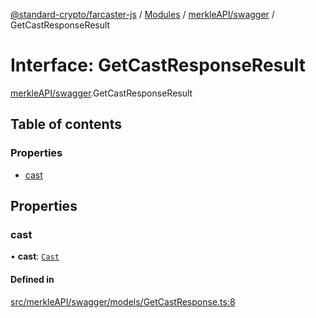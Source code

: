 [@standard-crypto/farcaster-js](../README.md) / [Modules](../modules.md) / [merkleAPI/swagger](../modules/merkleAPI_swagger.md) / GetCastResponseResult

# Interface: GetCastResponseResult

[merkleAPI/swagger](../modules/merkleAPI_swagger.md).GetCastResponseResult

## Table of contents

### Properties

- [cast](merkleAPI_swagger.GetCastResponseResult.md#cast)

## Properties

### cast

• **cast**: [`Cast`](merkleAPI_swagger.Cast.md)

#### Defined in

[src/merkleAPI/swagger/models/GetCastResponse.ts:8](https://github.com/standard-crypto/farcaster-js/blob/main/src/merkleAPI/swagger/models/GetCastResponse.ts#L8)
